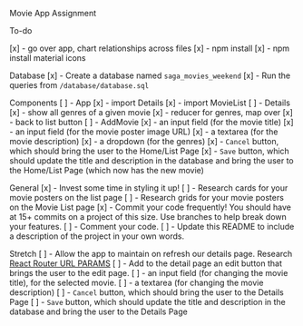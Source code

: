 Movie App Assignment

To-do

[x] - go over app, chart relationships across files
[x] - npm install
[x] - npm install material icons

Database
[x] - Create a database named `saga_movies_weekend`
[x] - Run the queries from `/database/database.sql` 


Components
[ ] - App
    [x] - import Details
    [x] - import MovieList
[ ] - Details
    [x] - show all genres of a given movie
        [x] - reducer for genres, map over
    [x] - back to list button
[ ] - AddMovie
    [x] - an input field (for the movie title)
    [x] - an input field (for the movie poster image URL)
    [x] - a textarea (for the movie description)
    [x] - a dropdown (for the genres)
    [x] - `Cancel` button, which should bring the user to the Home/List Page
    [x] - `Save` button, which should update the title and description in the database and bring the user to the Home/List Page 
          (which now has the new movie)


General
    [x] - Invest some time in styling it up!
    [ ] - Research cards for your movie posters on the list page
    [ ] - Research grids for your movie posters on the Movie List page
    [x] - Commit your code frequently! You should have at 15+ commits on a project of this size. Use branches to help break down your features.
    [ ] - Comment your code.
    [ ] - Update this README to include a description of the project in your own words.


Stretch
[ ] - Allow the app to maintain on refresh our details page.
      Research [React Router URL PARAMS](https://reactrouter.com/web/example/url-params) 
[ ] - Add to the detail page an edit button that brings the user to the edit page.
    [ ] - an input field (for changing the movie title), for the selected movie.
    [ ] - a textarea (for changing the movie description)
    [ ] - `Cancel` button, which should bring the user to the Details Page
    [ ] - `Save` button, which should update the title and description in the database and bring the user to the Details Page
